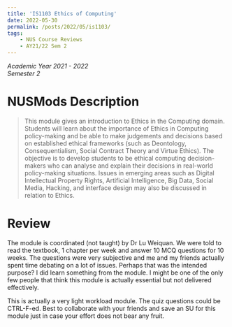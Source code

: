```yaml
---
title: 'IS1103 Ethics of Computing'
date: 2022-05-30
permalink: /posts/2022/05/is1103/
tags:
    - NUS Course Reviews
    - AY21/22 Sem 2
---
```


*Academic Year 2021 - 2022*  
*Semester 2*

# NUSMods Description
> This module gives an introduction to Ethics in the Computing domain. Students will learn about the importance of Ethics in Computing policy-making and be able to make judgements and decisions based on established ethical frameworks (such as Deontology, Consequentialism, Social Contract Theory and Virtue Ethics). The objective is to develop students to be ethical computing decision-makers who can analyse and explain their decisions in real-world policy-making situations. Issues in emerging areas such as Digital Intellectual Property Rights, Artificial Intelligence, Big Data, Social Media, Hacking, and interface design may also be discussed in relation to Ethics.

# Review
The module is coordinated (not taught) by Dr Lu Weiquan. We were told to read the textbook, 1 chapter per week and answer 10 MCQ questions for 10 weeks. The questions were very subjective and me and my friends actually spent time debating on a lot of issues. Perhaps that was the intended purpose? I did learn something from the module. I might be one of the only few people that think this module is actually essential but not delivered effectively.

This is actually a very light workload module. The quiz questions could be CTRL-F-ed. Best to collaborate with your friends and save an SU for this module just in case your effort does not bear any fruit.
